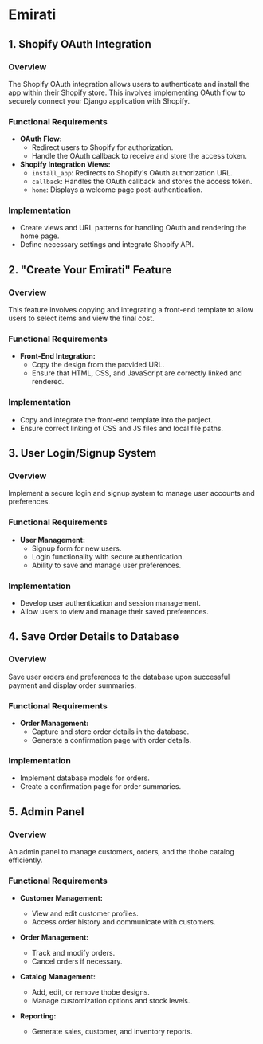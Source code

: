 # Emirati

## 1. Shopify OAuth Integration

### Overview
The Shopify OAuth integration allows users to authenticate and install the app within their Shopify store. This involves implementing OAuth flow to securely connect your Django application with Shopify.

### Functional Requirements
- **OAuth Flow:** 
  - Redirect users to Shopify for authorization.
  - Handle the OAuth callback to receive and store the access token.
- **Shopify Integration Views:**
  - `install_app`: Redirects to Shopify's OAuth authorization URL.
  - `callback`: Handles the OAuth callback and stores the access token.
  - `home`: Displays a welcome page post-authentication.

### Implementation
- Create views and URL patterns for handling OAuth and rendering the home page.
- Define necessary settings and integrate Shopify API.

## 2. "Create Your Emirati" Feature

### Overview
This feature involves copying and integrating a front-end template to allow users to select items and view the final cost. 

### Functional Requirements
- **Front-End Integration:**
  - Copy the design from the provided URL.
  - Ensure that HTML, CSS, and JavaScript are correctly linked and rendered.

### Implementation
- Copy and integrate the front-end template into the project.
- Ensure correct linking of CSS and JS files and local file paths.

## 3. User Login/Signup System

### Overview
Implement a secure login and signup system to manage user accounts and preferences.

### Functional Requirements
- **User Management:**
  - Signup form for new users.
  - Login functionality with secure authentication.
  - Ability to save and manage user preferences.

### Implementation
- Develop user authentication and session management.
- Allow users to view and manage their saved preferences.

## 4. Save Order Details to Database

### Overview
Save user orders and preferences to the database upon successful payment and display order summaries.

### Functional Requirements
- **Order Management:**
  - Capture and store order details in the database.
  - Generate a confirmation page with order details.

### Implementation
- Implement database models for orders.
- Create a confirmation page for order summaries.

## 5. Admin Panel

### Overview
An admin panel to manage customers, orders, and the thobe catalog efficiently.

### Functional Requirements
- **Customer Management:**
  - View and edit customer profiles.
  - Access order history and communicate with customers.

- **Order Management:**
  - Track and modify orders.
  - Cancel orders if necessary.

- **Catalog Management:**
  - Add, edit, or remove thobe designs.
  - Manage customization options and stock levels.

- **Reporting:**
  - Generate sales, customer, and inventory reports.
